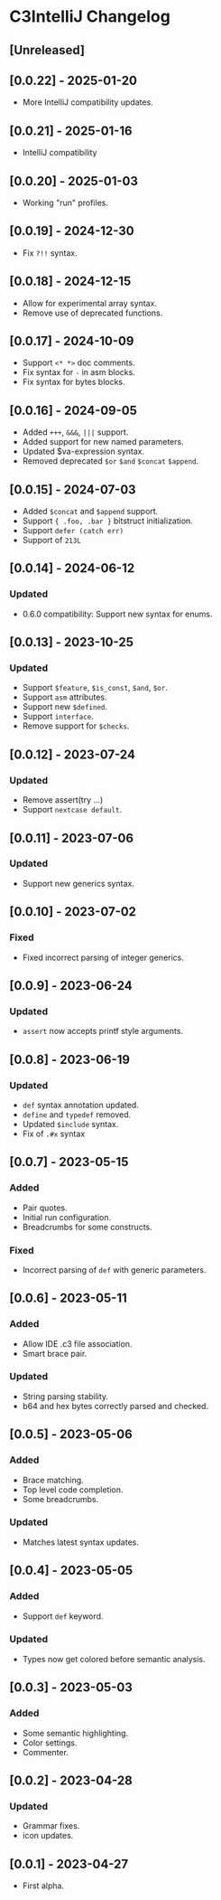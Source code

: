 <!-- Keep a Changelog guide -> https://keepachangelog.com -->

# C3IntelliJ Changelog

## [Unreleased]

## [0.0.22] - 2025-01-20

- More IntelliJ compatibility updates.

## [0.0.21] - 2025-01-16

- IntelliJ compatibility

## [0.0.20] - 2025-01-03

- Working "run" profiles.

## [0.0.19] - 2024-12-30

- Fix `?!!` syntax. 

## [0.0.18] - 2024-12-15

- Allow for experimental array syntax.
- Remove use of deprecated functions.

## [0.0.17] - 2024-10-09

- Support `<* *>` doc comments.
- Fix syntax for `-` in asm blocks.
- Fix syntax for bytes blocks.

## [0.0.16] - 2024-09-05

- Added `+++`, `&&&`, `|||` support.
- Added support for new named parameters.
- Updated $va-expression syntax.
- Removed deprecated `$or` `$and` `$concat` `$append`.

## [0.0.15] - 2024-07-03

- Added `$concat` and `$append` support.
- Support `{ .foo, .bar }` bitstruct initialization.
- Support `defer (catch err)`
- Support of `213L`

## [0.0.14] - 2024-06-12

### Updated

- 0.6.0 compatibility: Support new syntax for enums.

## [0.0.13] - 2023-10-25

### Updated

- Support `$feature`, `$is_const`, `$and`, `$or`.
- Support `asm` attributes.
- Support new `$defined`.
- Support `interface`.
- Remove support for `$checks`.

## [0.0.12] - 2023-07-24

### Updated

- Remove assert(try ...)
- Support `nextcase default`.

## [0.0.11] - 2023-07-06

### Updated

- Support new generics syntax.

## [0.0.10] - 2023-07-02

### Fixed

- Fixed incorrect parsing of integer generics.

## [0.0.9] - 2023-06-24

### Updated
- `assert` now accepts printf style arguments.

## [0.0.8] - 2023-06-19

### Updated

- `def` syntax annotation updated.
- `define` and `typedef` removed.
- Updated `$include` syntax.
- Fix of `.#x` syntax

## [0.0.7] - 2023-05-15

### Added

- Pair quotes.
- Initial run configuration.
- Breadcrumbs for some constructs.

### Fixed

- Incorrect parsing of `def` with generic parameters.

## [0.0.6] - 2023-05-11

### Added

- Allow IDE .c3 file association.
- Smart brace pair.

### Updated

- String parsing stability.
- b64 and hex bytes correctly parsed and checked.

## [0.0.5] - 2023-05-06

### Added

- Brace matching.
- Top level code completion.
- Some breadcrumbs.

### Updated

- Matches latest syntax updates.

## [0.0.4] - 2023-05-05

### Added

- Support `def` keyword.

### Updated

- Types now get colored before semantic analysis.

## [0.0.3] - 2023-05-03

### Added

- Some semantic highlighting.
- Color settings.
- Commenter.

## [0.0.2] - 2023-04-28

### Updated

- Grammar fixes.
- icon updates.

## [0.0.1] - 2023-04-27

- First alpha.



